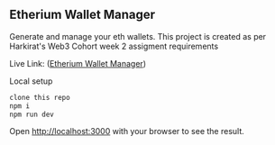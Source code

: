 ## Etherium Wallet Manager

Generate and manage your eth wallets.
This project is created as per Harkirat's Web3 Cohort week 2 assigment requirements

Live Link: ([Etherium Wallet Manager](https://web3-week2-assignment.vercel.app)) 

Local setup
```bash
clone this repo
npm i
npm run dev
```

Open [http://localhost:3000](http://localhost:3000) with your browser to see the result.


